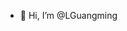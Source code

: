 - 👋 Hi, I’m @LGuangming


<!---
LGuangming/LGuangming is a ✨ special ✨ repository because its `README.md` (this file) appears on your GitHub profile.
You can click the Preview link to take a look at your changes.
--->
